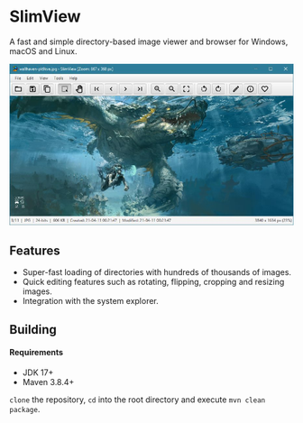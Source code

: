 # SlimView

A fast and simple directory-based image viewer and browser for Windows, macOS and Linux.

![Screenshot](screenshot.jpg?raw=true)

## Features

* Super-fast loading of directories with hundreds of thousands of images.
* Quick editing features such as rotating, flipping, cropping and resizing images.
* Integration with the system explorer.

## Building

#### Requirements

* JDK 17+
* Maven 3.8.4+

`clone` the repository, `cd` into the root directory and execute `mvn clean package`.
